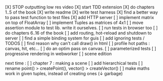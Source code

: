 [X] STOP outputting low res video
[X] start TDD extension
[X] do chapters 1..5 of the book
[X] write readme
[X] write test harness
[X] find a better way to pass test function to test files
[X] add HTTP server
[ ] implement matrix on top of FloatArray
[ ] implement Tuples as matrices of 4x1
[ ] move assertion module to test lib. write it ourselves.
[ ] run tests in browser too
[ ] do chapters 6..16 of the book
[ ] add routing, hot-reload and shutdown to server
[ ] find a simple binding system for guis
[ ] add ignoring tests / TODOS
[ ] find reason why can't call draw() in html
[ ] profile hot paths : canvas, hit, etc...
[ ] do an optim pass on canvas.
[ ] parameterized tests
[ ] progressive rendering in webworker
[ ] scene edition

next time : 
[ ] chapter 7 : making a scene
[ ] add hierarchical tests
[ ] rename point() > createPoint(), vector() > createVector()
[ ] make maths work in given tuples, instead of creating ones (↓ garbage)

